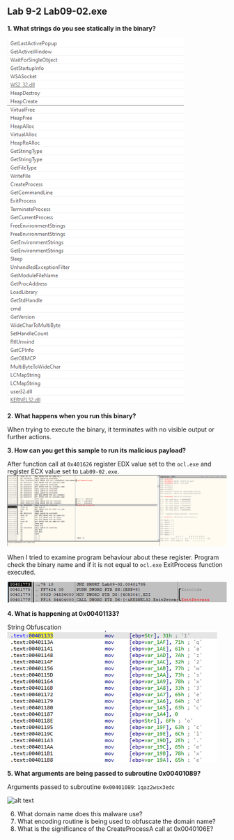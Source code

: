 ## Lab 9-2 Lab09-02.exe

**1. What strings do you see statically in the binary?**

![alt text](img/L9-2-Q1.png)


**2. What happens when you run this binary?**

When trying to execute the binary, it terminates with no visible output or further actions.


**3. How can you get this sample to run its malicious payload?**

After function call at `0x401626` register EDX value set to the `ocl.exe` and register ECX value set to `Lab09-02.exe`.
![alt text](img/L9-2-Q3.png)

When I tried to examine program behaviour about these register. Program check the binary name and if it is not equal to `ocl.exe` ExitProcess function executed.

![alt text](img/L9-2-Q3-1.png)




**4. What is happening at 0x00401133?**

String Obfuscation
![alt text](img/L9-2-Q4.png)

**5. What arguments are being passed to subroutine 0x00401089?**

Arguments passed to subroutine `0x00401089`: `1qaz2wsx3edc`

![alt text](image.png)



6. What domain name does this malware use?
7. What encoding routine is being used to obfuscate the domain name?
8. What is the significance of the CreateProcessA call at 0x0040106E?